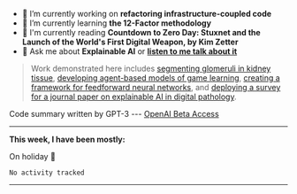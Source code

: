 - 🔭 I’m currently working on **refactoring infrastructure-coupled code**
- 🌱 I’m currently learning **the 12-Factor methodology**
- 📖 I'm currently reading **Countdown to Zero Day: Stuxnet and the Launch of the World's First Digital Weapon, by Kim Zetter**
- 💬 Ask me about **Explainable AI** or **[listen to me talk about it](https://www.empaia.org/academy-2-3)**

> Work demonstrated here includes [segmenting glomeruli in kidney tissue](https://github.com/theodore-evans/glomeruli-segmentation), [developing agent-based models of game learning](https://github.com/theodore-evans/k-level-reasoning), [creating a framework for feedforward neural networks](https://github.com/theodore-evans/feedforward-neural-network), and [deploying a survey for a journal paper on explainable AI in digital pathology](https://github.com/theodore-evans/xai-in-digital-pathology). 

Code summary written by GPT-3 --- [OpenAI Beta Access](https://beta.openai.com/)

-------

**This week, I have been mostly:**

On holiday 🌴
<!--START_SECTION:waka-->

```text
No activity tracked
```

<!--END_SECTION:waka-->

-------
